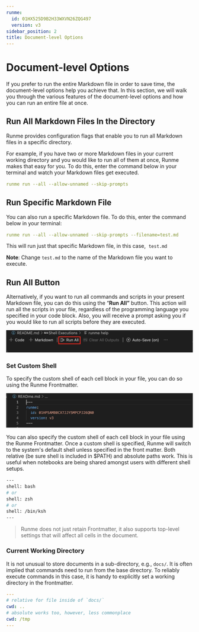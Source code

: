 ```yaml
---
runme:
  id: 01HX525D9B2H33WXVN26ZQG497
  version: v3
sidebar_position: 2
title: Document-level Options
---
```


# Document-level Options

If you prefer to run the entire Markdown file in order to save time, the document-level options help you achieve that. In this section, we will walk you through the various features of the document-level options and how you can run an entire file at once.

## Run All Markdown Files In the Directory

Runme provides configuration flags that enable you to run all Markdown files in a specific directory.

For example, if you have two or more Markdown files in your current working directory and you would like to run all of them at once, Runme makes that easy for you. To do this, enter the command below in your terminal and watch your Markdown files get executed.

```yaml {"id":"01HRVWKPWWS93DG93X9R29QZCE"}
runme run --all --allow-unnamed --skip-prompts
```

## Run Specific Markdown File

You can also run a specific Markdown file. To do this, enter the command below in your terminal:

```yaml {"id":"01HRVWMYEMRYPWHE5TEDATJAD5"}
runme run --all --allow-unnamed --skip-prompts --filename=test.md
```

This will run just that specific Markdown file, in this case,  `test.md`

**Note**: Change `test.md` to the name of the Markdown file you want to execute.

## Run All Button

Alternatively, if you want to run all commands and scripts in your present Markdown file, you can do this using the “**Run All”** button. This action will run all the scripts in your file, regardless of the programming language you specified in your code block. Also, you will receive a prompt asking you if you would like to run all scripts before they are executed.

![run all](../../static/img/configuration-page/runme-runall.png)

### Set Custom Shell

To specify the custom shell of each cell block in your file, you can do so using the Runme Frontmatter.

![custom-shell](../../static/img/configuration-page/runme-customshell.png)

You can also specify the custom shell of each cell block in your file using the Runme Frontmatter. Once a custom shell is specified, Runme will switch to the system's default shell unless specified in the front matter. Both relative (be sure shell is included in $PATH) and absolute paths work. This is useful when notebooks are being shared amongst users with different shell setups.

```sh {"id":"01HRVWZJMS7DNA193PN87JY5N7"}
---
shell: bash
# or
shell: zsh
# or
shell: /bin/ksh
---
```

> Runme does not just retain Frontmatter, it also supports top-level settings that will affect all cells in the document.

### Current Working Directory

It is not unusual to store documents in a sub-directory, e.g., `docs/`. It is often implied that commands need to run from the base directory. To reliably execute commands in this case, it is handy to explicitly set a working directory in the frontmatter.

```yaml {"id":"01HPF4AYF82V87RYY7C23D2PCM"}
---
# relative for file inside of `docs/`
cwd: ..
# absolute works too, however, less commonplace
cwd: /tmp
---
```
